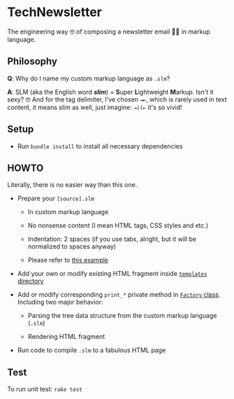 # TechNewsletter

The engineering way 🤓 of composing a newsletter email 📰📧 in markup language.

## Philosophy

**Q**: Why do I name my custom markup language as `.slm`?

**A**: SLM (aka the English word ***slim***) = **S**uper **L**ightweight **M**arkup.  Isn't it sexy?  🤓  And for the tag delimiter, I've chosen `⇥⇤`, which is rarely used in text content, it means slim as well, just imagine: `⇥)(⇤` it's so vivid!

## Setup

* Run `bundle install` to install all necessary dependencies

## HOWTO

Literally, there is no easier way than this one.

* Prepare your `[source].slm`

  - In custom markup language

  - No nonsense content (I mean HTML tags, CSS styles and etc.)

  - Indentation: 2 spaces (if you use tabs, alright, but it will be normalized to spaces anyway)

  - Please refer to [this example](https://raw.githubusercontent.com/thyrlian/TechNewsletter/master/example.slm)

* Add your own or modify existing HTML fragment inside [`templates` directory](https://github.com/thyrlian/TechNewsletter/tree/master/templates)

* Add or modify corresponding `print_*` private method in [`Factory` class](https://github.com/thyrlian/TechNewsletter/blob/master/lib/newsletter/factory.rb).  Including two major behavior:

  - Parsing the tree data structure from the custom markup language (`.slm`)

  - Rendering HTML fragment

* Run code to compile `.slm` to a fabulous HTML page

## Test

To run unit test: `rake test`
